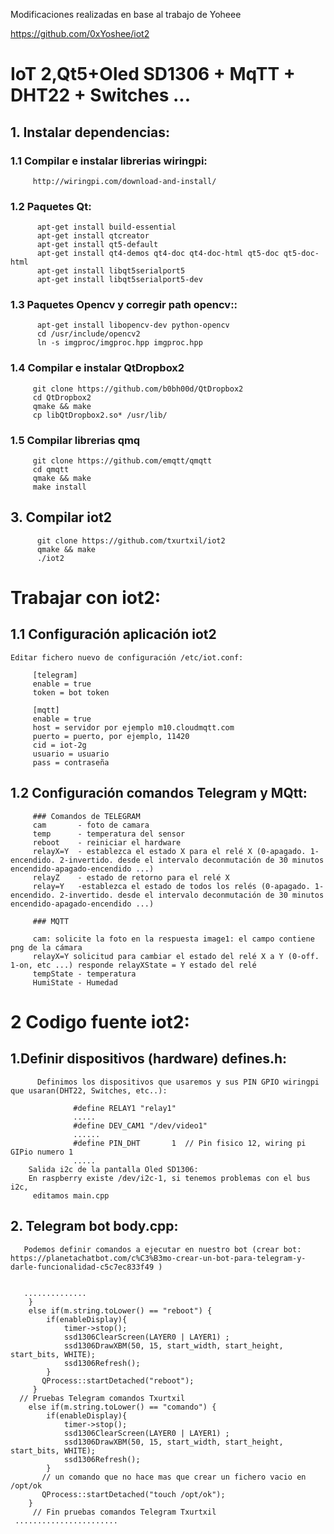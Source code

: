 Modificaciones realizadas en base al trabajo de Yoheee

https://github.com/0xYoshee/iot2

# IoT 2,Qt5+Oled SD1306 + MqTT + DHT22 + Switches ...

## 1. Instalar dependencias:

###     1.1 Compilar e instalar librerias wiringpi:
         http://wiringpi.com/download-and-install/

###     1.2 Paquetes Qt:
          apt-get install build-essential
          apt-get install qtcreator
          apt-get install qt5-default
          apt-get install qt4-demos qt4-doc qt4-doc-html qt5-doc qt5-doc-html
          apt-get install libqt5serialport5
          apt-get install libqt5serialport5-dev
###      1.3 Paquetes Opencv y corregir path opencv::
          apt-get install libopencv-dev python-opencv
          cd /usr/include/opencv2
          ln -s imgproc/imgproc.hpp imgproc.hpp
###      1.4 Compilar e instalar QtDropbox2
         git clone https://github.com/b0bh00d/QtDropbox2
         cd QtDropbox2
         qmake && make
         cp libQtDropbox2.so* /usr/lib/
###      1.5 Compilar librerias qmq
         git clone https://github.com/emqtt/qmqtt
         cd qmqtt
         qmake && make
         make install        

## 3. Compilar iot2

          git clone https://github.com/txurtxil/iot2
          qmake && make
          ./iot2
 
# Trabajar con iot2:

## 1.1 Configuración aplicación iot2
    Editar fichero nuevo de configuración /etc/iot.conf:
    
         [telegram]
         enable = true
         token = bot token

         [mqtt]
         enable = true
         host = servidor por ejemplo m10.cloudmqtt.com
         puerto = puerto, por ejemplo, 11420
         cid = iot-2g
         usuario = usuario
         pass = contraseña
         
## 1.2 Configuración comandos Telegram y MQtt:
         ### Comandos de TELEGRAM
         cam       - foto de camara
         temp      - temperatura del sensor
         reboot    - reiniciar el hardware
         relayX=Y  - establezca el estado X para el relé X (0-apagado. 1-encendido. 2-invertido. desde el intervalo deconmutación de 30 minutos encendido-apagado-encendido ...)        
         relayZ    - estado de retorno para el relé X
         relay=Y   -establezca el estado de todos los relés (0-apagado. 1-encendido. 2-invertido. desde el intervalo deconmutación de 30 minutos encendido-apagado-encendido ...)

         ### MQTT

         cam: solicite la foto en la respuesta image1: el campo contiene png de la cámara
         relayX=Y solicitud para cambiar el estado del relé X a Y (0-off. 1-on, etc ...) responde relayXState = Y estado del relé
         tempState - temperatura
         HumiState - Humedad



# 2 Codigo fuente iot2:

 ## 1.Definir dispositivos (hardware) defines.h:
          Definimos los dispositivos que usaremos y sus PIN GPIO wiringpi que usaran(DHT22, Switches, etc..):
              
                  #define RELAY1 "relay1"
                  .....
                  #define DEV_CAM1 "/dev/video1"
                  ......
                  #define PIN_DHT       1  // Pin fisico 12, wiring pi GIPio numero 1
                  .....
        Salida i2c de la pantalla Oled SD1306:
        En raspberry existe /dev/i2c-1, si tenemos problemas con el bus i2c, 
         editamos main.cpp

## 2. Telegram bot  body.cpp:
       Podemos definir comandos a ejecutar en nuestro bot (crear bot: https://planetachatbot.com/c%C3%B3mo-crear-un-bot-para-telegram-y-darle-funcionalidad-c5c7ec833f49 )
          
     
       ..............
        }
        else if(m.string.toLower() == "reboot") {
            if(enableDisplay){
                timer->stop();
                ssd1306ClearScreen(LAYER0 | LAYER1) ;
                ssd1306DrawXBM(50, 15, start_width, start_height, start_bits, WHITE);
                ssd1306Refresh();
            }
           QProcess::startDetached("reboot");
         }
      // Pruebas Telegram comandos Txurtxil
        else if(m.string.toLower() == "comando") {
            if(enableDisplay){
                timer->stop();
                ssd1306ClearScreen(LAYER0 | LAYER1) ;
                ssd1306DrawXBM(50, 15, start_width, start_height, start_bits, WHITE);
                ssd1306Refresh();
            }
           // un comando que no hace mas que crear un fichero vacio en /opt/ok
           QProcess::startDetached("touch /opt/ok");
        }
         // Fin pruebas comandos Telegram Txurtxil
     .......................
 


